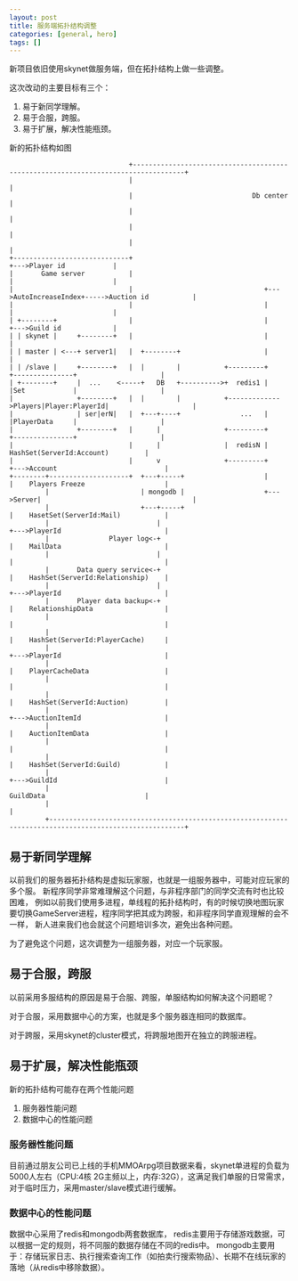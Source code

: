 ```yaml
---
layout: post
title: 服务端拓扑结构调整
categories: [general, hero]
tags: []
---
```


新项目依旧使用skynet做服务端，但在拓扑结构上做一些调整。

这次改动的主要目标有三个：

1. 易于新同学理解。
1. 易于合服，跨服。
1. 易于扩展，解决性能瓶颈。

新的拓扑结构如图

	                              +-----------------------------------------------------------------------------------+
	                              |                                                                                   |
	                              |                              Db center                                            |
	                              |                                                                                   |
	                              |                                                                                   |
	                              |                                                                                   |
	+-----------------------------+                                                         +--->Player id            |
	|       Game server           |                                                         |                         |
	|                             |                                 +--->AutoIncreaseIndex+----->Auction id           |
	|                             |                                 |                       |                         |
	| +--------+                  |                                 |                       +--->Guild id             |
	| | skynet |     +--------+   |                                 |                                                 |
	| | master | <---+ server1|   |  +--------+                     |                                                 |
	| | /slave |     +--------+   |  |        |           +---------+           +---------------+                     |
	| +--------+     |  ...    <-----+   DB   +---------->+  redis1 |           |Set            |                     |
	|                +--------+   |  |        |           +------------->Players|Player:PlayerId|                     |
	|                | ser|erN|   |  +---+----+               ...   |           |PlayerData     |                     |
	|                +--------+   |      |                +---------+           +---------------+                     |
	|                             |      |                |  redisN |               HashSet(ServerId:Account)         |
	|                             |      v                +---------+          +--->Account                           |
	+--------+--------------------+  +---+-----+                    |          |    Players Freeze                    |
		 	 |                       | mongodb |                    +--->Server|                                      |
			 |                       +---+-----+                               |    HasetSet(ServerId:Mail)           |
			 |                           |                                     +--->PlayerId                          |
			 |               Player log<-+                                     |    MailData                          |
			 |                           |                                     |                                      |
			 |       Data query service<-+                                     |    HashSet(ServerId:Relationship)    |
			 |                           |                                     +--->PlayerId                          |
			 |       Player data backup<-+                                     |    RelationshipData                  |
			 |                                                                 |                                      |
			 |                                                                 |    HashSet(ServerId:PlayerCache)     |
			 |                                                                 +--->PlayerId                          |
			 |                                                                 |    PlayerCacheData                   |
			 |                                                                 |                                      |
			 |                                                                 |    HashSet(ServerId:Auction)         |
			 |                                                                 +--->AuctionItemId                     |
			 |                                                                 |    AuctionItemData                   |
			 |                                                                 |                                      |
			 |                                                                 |    HashSet(ServerId:Guild)           |
			 |                                                                 +--->GuildId                           |
			 |                                                                      GuildData                         |
	         |                                                                                                        |
	         +--------------------------------------------------------------------------------------------------------+

## 易于新同学理解
以前我们的服务器拓扑结构是虚拟玩家服，也就是一组服务器中，可能对应玩家的多个服。
新程序同学非常难理解这个问题，与非程序部门的同学交流有时也比较困难，
例如以前我们使用多进程，单线程的拓扑结构时，有的时候切换地图玩家要切换GameServer进程，程序同学把其成为跨服，和非程序同学直观理解的会不一样，
新人进来我们也会就这个问题培训多次，避免出各种问题。

为了避免这个问题，这次调整为一组服务器，对应一个玩家服。

## 易于合服，跨服
以前采用多服结构的原因是易于合服、跨服，单服结构如何解决这个问题呢？

对于合服，采用数据中心的方案，也就是多个服务器连相同的数据库。

对于跨服，采用skynet的cluster模式，将跨服地图开在独立的跨服进程。

## 易于扩展，解决性能瓶颈
新的拓扑结构可能存在两个性能问题

1. 服务器性能问题
1. 数据中心的性能问题

### 服务器性能问题
目前通过朋友公司已上线的手机MMOArpg项目数据来看，skynet单进程的负载为5000人左右（CPU:4核 2G主频以上，内存:32G），这满足我们单服的日常需求，对于临时压力，采用master/slave模式进行缓解。

### 数据中心的性能问题

数据中心采用了redis和mongodb两套数据库，
redis主要用于存储游戏数据，可以根据一定的规则，将不同服的数据存储在不同的redis中。
mongodb主要用于：存储玩家日志、执行搜索查询工作（如拍卖行搜索物品）、长期不在线玩家的落地（从redis中移除数据）。


